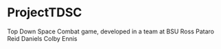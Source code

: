 # ProjectTDSC
Top Down Space Combat game, developed in a team at BSU
Ross Pataro
Reid Daniels
Colby Ennis